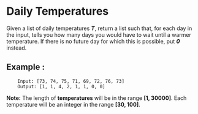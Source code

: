 # Daily Temperatures

Given a list of daily temperatures **_T_**, return a list such that, for each day in the input, tells you how many days you would have to wait until a warmer temperature. If there is no future day for which this is possible, put **_0_** instead.

## Example :
```
    Input: [73, 74, 75, 71, 69, 72, 76, 73]
    Output: [1, 1, 4, 2, 1, 1, 0, 0]
```

**Note:** The length of **temperatures** will be in the range **[1, 30000]**. Each temperature will be an integer in the range **[30, 100]**.
